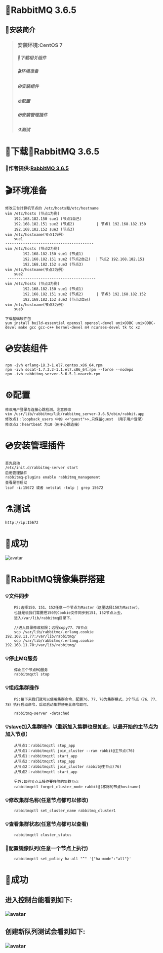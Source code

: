 # 🐰RabbitMQ 3.6.5
## 🧭安装简介
> ### 安装环境:CentOS 7
> ##### 🚬下载相关组件
> ##### 🎬环境准备
> ##### 💿安装组件
> ##### ⚙配置
> ##### 💿安装管理插件
> ##### ⚗测试
# 🚬下载🐰RabbitMQ 3.6.5
 ###  🤝作者提供:[RabbitMQ 3.6.5](https://www.shushunstudio.com/software/RabbitMQ3.6.5.zip)
# 🎬环境准备
    修改三台计算机节点的 /etc/hosts和/etc/hostname
    vim /etc/hosts (节点1为例)                   
        192.168.182.150 sue1 (节点1自己)        
        192.168.182.151 sue2 (节点2)          | 节点1 192.168.182.150
        192.168.182.152 sue3 (节点3)
    vim /etc/hostname(节点1为例)
        sue1
    ----------------------------------------    
    vim /etc/hosts (节点2为例)
            192.168.182.150 sue1 (节点1)
            192.168.182.151 sue2 (节点2自己)  | 节点2 192.168.182.151
            192.168.182.152 sue3 (节点3)
    vim /etc/hostname(节点2为例)
        sue2
     ----------------------------------------      
    vim /etc/hosts (节点3为例)
            192.168.182.150 sue1 (节点1)
            192.168.182.151 sue2 (节点2)      | 节点3 192.168.182.152
            192.168.182.152 sue3 (节点3自己)
    vim /etc/hostname(节点3为例)
        sue3
        
    下载基础软件包  
    yum install build-essential openssl openssl-devel unixODBC unixODBC-devel make gcc gcc-c++ kernel-devel m4 ncurses-devel tk tc xz
# 💿安装组件
    rpm -ivh erlang-18.3-1.el7.centos.x86_64.rpm 
    rpm -ivh socat-1.7.3.2-1.1.el7.x86_64.rpm --force --nodeps
    rpm -ivh rabbitmq-server-3.6.5-1.noarch.rpm
# ⚙配置
    修改用户登录与连接心跳检测，注意修改
    vim /usr/lib/rabbitmq/lib/rabbitmq_server-3.6.5/ebin/rabbit.app
    修改点1：loopback_users 中的 <<"guest">>,只保留guest （用于用户登录）
    修改点2：heartbeat 为10（用于心跳连接）
    
# 💿安装管理插件
    首先启动
    /etc/init.d/rabbitmq-server start
    启用管理插件
    rabbitmq-plugins enable rabbitmq_management
    查看是否启动
    lsof -i:15672 或者 netstat -tnlp | grep 15672
# ⚗测试
    http://ip:15672
# 🌈成功
   ![avatar](http://www.shushunstudio.com/success-image/QQ%E6%88%AA%E5%9B%BE20200814182108.png)

# 🌾RabbitMQ镜像集群搭建
  ### 💡文件同步
        PS:选择150、151、152任意一个节点为Master（这里选择150为Master），
        也就是说我们需要把150的Cookie文件同步到151、152节点上去，
        进入/var/lib/rabbitmq目录下，

        //进入目录修改权限；远程copy77、78节点
        scp /var/lib/rabbitmq/.erlang.cookie 192.168.11.77:/var/lib/rabbitmq/
        scp /var/lib/rabbitmq/.erlang.cookie 192.168.11.78:/var/lib/rabbitmq/
  ### 💡停止MQ服务
        停止三个节点MQ服务
        rabbitmqctl stop
  ### 💡组成集群操作
        PS:接下来我们就可以使用集群命令，配置76、77、78为集群模式，3个节点（76、77、78）执行启动命令，后续启动集群使用此命令即可。
        
        rabbitmq-server -detached
  ### 💡slave加入集群操作（重新加入集群也是如此，以最开始的主节点为加入节点）
        从节点1：rabbitmqctl stop_app
        从节点1：rabbitmqctl join_cluster --ram rabbit@主节点(76)
        从节点1：rabbitmqctl start_app
        从节点2：rabbitmqctl stop_app
        从节点2：rabbitmqctl join_cluster rabbit@主节点(76)
        从节点2：rabbitmqctl start_app
        
        另外:其他节点上操作要移除的集群节点
        rabbitmqctl forget_cluster_node rabbit@(移除的节点hostname)
  ### 💡修改集群名称(任意节点都可以修改)
        rabbitmqctl set_cluster_name rabbitmq_cluster1
  ### 💡查看集群状态(任意节点都可以查看)
        rabbitmqctl cluster_status
  ### 🍹配置镜像队列(任意一个节点上执行)
        rabbitmqctl set_policy ha-all "^" '{"ha-mode":"all"}'
  # 🗿成功
   ## 进入控制台能看到如下:
   ### ![avatar](http://www.shushunstudio.com/success-image/QQ%E6%88%AA%E5%9B%BE20200815124516.png)
   ## 创建新队列测试会看到如下:
   ### ![avatar](http://www.shushunstudio.com/success-image/QQ%E5%9B%BE%E7%89%8720200815124500.png)